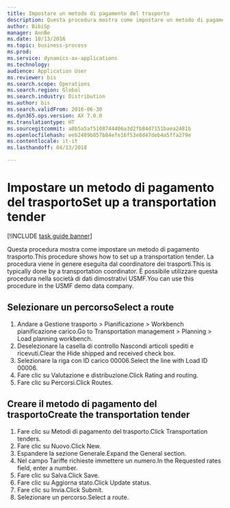 ```yaml
--- 
title: Impostare un metodo di pagamento del trasporto
description: Questa procedura mostra come impostare un metodo di pagamento trasporto.
author: BibiSp
manager: AnnBe
ms.date: 10/13/2016
ms.topic: business-process
ms.prod: 
ms.service: dynamics-ax-applications
ms.technology: 
audience: Application User
ms.reviewer: bis
ms.search.scope: Operations
ms.search.region: Global
ms.search.industry: Distribution
ms.author: bis
ms.search.validFrom: 2016-06-30
ms.dyn365.ops.version: AX 7.0.0
ms.translationtype: HT
ms.sourcegitcommit: a8b5a5af5108744406a3d2fb84d7151baea2481b
ms.openlocfilehash: eeb2489b857b84efe16f53e8d47deb4a5ffa279e
ms.contentlocale: it-it
ms.lasthandoff: 04/13/2018

---
```

# <a name="set-up-a-transportation-tender"></a><span data-ttu-id="bdae0-103">Impostare un metodo di pagamento del trasporto</span><span class="sxs-lookup"><span data-stu-id="bdae0-103">Set up a transportation tender</span></span>

[!INCLUDE [task guide banner](../../includes/task-guide-banner.md)]

<span data-ttu-id="bdae0-104">Questa procedura mostra come impostare un metodo di pagamento trasporto.</span><span class="sxs-lookup"><span data-stu-id="bdae0-104">This procedure shows how to set up a transportation tender.</span></span> <span data-ttu-id="bdae0-105">La procedura viene in genere eseguita dal coordinatore dei trasporti.</span><span class="sxs-lookup"><span data-stu-id="bdae0-105">This is typically done by a transportation coordinator.</span></span> <span data-ttu-id="bdae0-106">È possibile utilizzare questa procedura nella società di dati dimostrativi USMF.</span><span class="sxs-lookup"><span data-stu-id="bdae0-106">You can use this procedure in the USMF demo data company.</span></span>


## <a name="select-a-route"></a><span data-ttu-id="bdae0-107">Selezionare un percorso</span><span class="sxs-lookup"><span data-stu-id="bdae0-107">Select a route</span></span>
1. <span data-ttu-id="bdae0-108">Andare a Gestione trasporto > Pianificazione > Workbench pianificazione carico.</span><span class="sxs-lookup"><span data-stu-id="bdae0-108">Go to Transportation management > Planning > Load planning workbench.</span></span>
2. <span data-ttu-id="bdae0-109">Deselezionare la casella di controllo Nascondi articoli spediti e ricevuti.</span><span class="sxs-lookup"><span data-stu-id="bdae0-109">Clear the Hide shipped and received check box.</span></span>
3. <span data-ttu-id="bdae0-110">Selezionare la riga con ID carico 00006.</span><span class="sxs-lookup"><span data-stu-id="bdae0-110">Select the line with Load ID 00006.</span></span>
4. <span data-ttu-id="bdae0-111">Fare clic su Valutazione e distribuzione.</span><span class="sxs-lookup"><span data-stu-id="bdae0-111">Click Rating and routing.</span></span>
5. <span data-ttu-id="bdae0-112">Fare clic su Percorsi.</span><span class="sxs-lookup"><span data-stu-id="bdae0-112">Click Routes.</span></span>

## <a name="create-the-transportation-tender"></a><span data-ttu-id="bdae0-113">Creare il metodo di pagamento del trasporto</span><span class="sxs-lookup"><span data-stu-id="bdae0-113">Create the transportation tender</span></span>
1. <span data-ttu-id="bdae0-114">Fare clic su Metodi di pagamento del trasporto.</span><span class="sxs-lookup"><span data-stu-id="bdae0-114">Click Transportation tenders.</span></span>
2. <span data-ttu-id="bdae0-115">Fare clic su Nuovo.</span><span class="sxs-lookup"><span data-stu-id="bdae0-115">Click New.</span></span>
3. <span data-ttu-id="bdae0-116">Espandere la sezione Generale.</span><span class="sxs-lookup"><span data-stu-id="bdae0-116">Expand the General section.</span></span>
4. <span data-ttu-id="bdae0-117">Nel campo Tariffe richieste immettere un numero.</span><span class="sxs-lookup"><span data-stu-id="bdae0-117">In the Requested rates field, enter a number.</span></span>
5. <span data-ttu-id="bdae0-118">Fare clic su Salva.</span><span class="sxs-lookup"><span data-stu-id="bdae0-118">Click Save.</span></span>
6. <span data-ttu-id="bdae0-119">Fare clic su Aggiorna stato.</span><span class="sxs-lookup"><span data-stu-id="bdae0-119">Click Update status.</span></span>
7. <span data-ttu-id="bdae0-120">Fare clic su Invia.</span><span class="sxs-lookup"><span data-stu-id="bdae0-120">Click Submit.</span></span>
8. <span data-ttu-id="bdae0-121">Selezionare un percorso.</span><span class="sxs-lookup"><span data-stu-id="bdae0-121">Select a route.</span></span>


